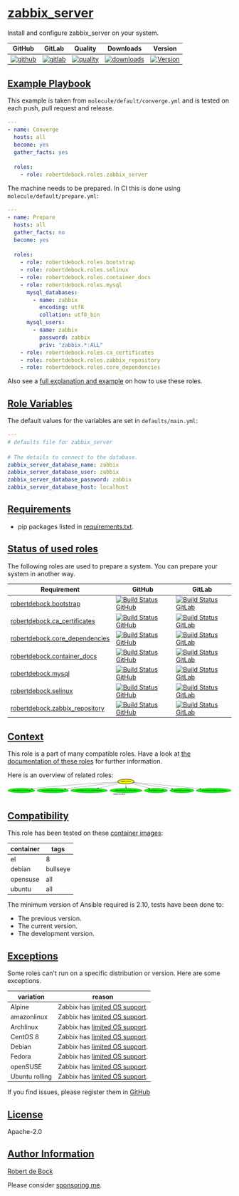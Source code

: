 # [zabbix_server](#zabbix_server)

Install and configure zabbix_server on your system.

|GitHub|GitLab|Quality|Downloads|Version|
|------|------|-------|---------|-------|
|[![github](https://github.com/robertdebock/ansible-role-zabbix_server/workflows/Ansible%20Molecule/badge.svg)](https://github.com/robertdebock/ansible-role-zabbix_server/actions)|[![gitlab](https://gitlab.com/robertdebock/ansible-role-zabbix_server/badges/master/pipeline.svg)](https://gitlab.com/robertdebock/ansible-role-zabbix_server)|[![quality](https://img.shields.io/ansible/quality/35783)](https://galaxy.ansible.com/robertdebock/zabbix_server)|[![downloads](https://img.shields.io/ansible/role/d/35783)](https://galaxy.ansible.com/robertdebock/zabbix_server)|[![Version](https://img.shields.io/github/release/robertdebock/ansible-role-zabbix_server.svg)](https://github.com/robertdebock/ansible-role-zabbix_server/releases/)|

## [Example Playbook](#example-playbook)

This example is taken from `molecule/default/converge.yml` and is tested on each push, pull request and release.
```yaml
---
- name: Converge
  hosts: all
  become: yes
  gather_facts: yes

  roles:
    - role: robertdebock.roles.zabbix_server
```

The machine needs to be prepared. In CI this is done using `molecule/default/prepare.yml`:
```yaml
---
- name: Prepare
  hosts: all
  gather_facts: no
  become: yes

  roles:
    - role: robertdebock.roles.bootstrap
    - role: robertdebock.roles.selinux
    - role: robertdebock.roles.container_docs
    - role: robertdebock.roles.mysql
      mysql_databases:
        - name: zabbix
          encoding: utf8
          collation: utf8_bin
      mysql_users:
        - name: zabbix
          password: zabbix
          priv: "zabbix.*:ALL"
    - role: robertdebock.roles.ca_certificates
    - role: robertdebock.roles.zabbix_repository
    - role: robertdebock.roles.core_dependencies
```

Also see a [full explanation and example](https://robertdebock.nl/how-to-use-these-roles.html) on how to use these roles.

## [Role Variables](#role-variables)

The default values for the variables are set in `defaults/main.yml`:
```yaml
---
# defaults file for zabbix_server

# The details to connect to the database.
zabbix_server_database_name: zabbix
zabbix_server_database_user: zabbix
zabbix_server_database_password: zabbix
zabbix_server_database_host: localhost
```

## [Requirements](#requirements)

- pip packages listed in [requirements.txt](https://github.com/robertdebock/ansible-role-zabbix_server/blob/master/requirements.txt).

## [Status of used roles](#status-of-requirements)

The following roles are used to prepare a system. You can prepare your system in another way.

| Requirement | GitHub | GitLab |
|-------------|--------|--------|
|[robertdebock.bootstrap](https://galaxy.ansible.com/robertdebock/bootstrap)|[![Build Status GitHub](https://github.com/robertdebock/ansible-role-bootstrap/workflows/Ansible%20Molecule/badge.svg)](https://github.com/robertdebock/ansible-role-bootstrap/actions)|[![Build Status GitLab ](https://gitlab.com/robertdebock/ansible-role-bootstrap/badges/master/pipeline.svg)](https://gitlab.com/robertdebock/ansible-role-bootstrap)|
|[robertdebock.ca_certificates](https://galaxy.ansible.com/robertdebock/ca_certificates)|[![Build Status GitHub](https://github.com/robertdebock/ansible-role-ca_certificates/workflows/Ansible%20Molecule/badge.svg)](https://github.com/robertdebock/ansible-role-ca_certificates/actions)|[![Build Status GitLab ](https://gitlab.com/robertdebock/ansible-role-ca_certificates/badges/master/pipeline.svg)](https://gitlab.com/robertdebock/ansible-role-ca_certificates)|
|[robertdebock.core_dependencies](https://galaxy.ansible.com/robertdebock/core_dependencies)|[![Build Status GitHub](https://github.com/robertdebock/ansible-role-core_dependencies/workflows/Ansible%20Molecule/badge.svg)](https://github.com/robertdebock/ansible-role-core_dependencies/actions)|[![Build Status GitLab ](https://gitlab.com/robertdebock/ansible-role-core_dependencies/badges/master/pipeline.svg)](https://gitlab.com/robertdebock/ansible-role-core_dependencies)|
|[robertdebock.container_docs](https://galaxy.ansible.com/robertdebock/container_docs)|[![Build Status GitHub](https://github.com/robertdebock/ansible-role-container_docs/workflows/Ansible%20Molecule/badge.svg)](https://github.com/robertdebock/ansible-role-container_docs/actions)|[![Build Status GitLab ](https://gitlab.com/robertdebock/ansible-role-container_docs/badges/master/pipeline.svg)](https://gitlab.com/robertdebock/ansible-role-container_docs)|
|[robertdebock.mysql](https://galaxy.ansible.com/robertdebock/mysql)|[![Build Status GitHub](https://github.com/robertdebock/ansible-role-mysql/workflows/Ansible%20Molecule/badge.svg)](https://github.com/robertdebock/ansible-role-mysql/actions)|[![Build Status GitLab ](https://gitlab.com/robertdebock/ansible-role-mysql/badges/master/pipeline.svg)](https://gitlab.com/robertdebock/ansible-role-mysql)|
|[robertdebock.selinux](https://galaxy.ansible.com/robertdebock/selinux)|[![Build Status GitHub](https://github.com/robertdebock/ansible-role-selinux/workflows/Ansible%20Molecule/badge.svg)](https://github.com/robertdebock/ansible-role-selinux/actions)|[![Build Status GitLab ](https://gitlab.com/robertdebock/ansible-role-selinux/badges/master/pipeline.svg)](https://gitlab.com/robertdebock/ansible-role-selinux)|
|[robertdebock.zabbix_repository](https://galaxy.ansible.com/robertdebock/zabbix_repository)|[![Build Status GitHub](https://github.com/robertdebock/ansible-role-zabbix_repository/workflows/Ansible%20Molecule/badge.svg)](https://github.com/robertdebock/ansible-role-zabbix_repository/actions)|[![Build Status GitLab ](https://gitlab.com/robertdebock/ansible-role-zabbix_repository/badges/master/pipeline.svg)](https://gitlab.com/robertdebock/ansible-role-zabbix_repository)|

## [Context](#context)

This role is a part of many compatible roles. Have a look at [the documentation of these roles](https://robertdebock.nl/) for further information.

Here is an overview of related roles:
![dependencies](https://raw.githubusercontent.com/robertdebock/ansible-role-zabbix_server/png/requirements.png "Dependencies")

## [Compatibility](#compatibility)

This role has been tested on these [container images](https://hub.docker.com/u/robertdebock):

|container|tags|
|---------|----|
|el|8|
|debian|bullseye|
|opensuse|all|
|ubuntu|all|

The minimum version of Ansible required is 2.10, tests have been done to:

- The previous version.
- The current version.
- The development version.

## [Exceptions](#exceptions)

Some roles can't run on a specific distribution or version. Here are some exceptions.

| variation                 | reason                 |
|---------------------------|------------------------|
| Alpine | Zabbix has [limited OS support](https://www.zabbix.com/download). |
| amazonlinux | Zabbix has [limited OS support](https://www.zabbix.com/download). |
| Archlinux | Zabbix has [limited OS support](https://www.zabbix.com/download). |
| CentOS 8 | Zabbix has [limited OS support](https://www.zabbix.com/download). |
| Debian | Zabbix has [limited OS support](https://www.zabbix.com/download). |
| Fedora | Zabbix has [limited OS support](https://www.zabbix.com/download). |
| openSUSE | Zabbix has [limited OS support](https://www.zabbix.com/download). |
| Ubuntu rolling | Zabbix has [limited OS support](https://www.zabbix.com/download). |


If you find issues, please register them in [GitHub](https://github.com/robertdebock/ansible-role-zabbix_server/issues)

## [License](#license)

Apache-2.0

## [Author Information](#author-information)

[Robert de Bock](https://robertdebock.nl/)

Please consider [sponsoring me](https://github.com/sponsors/robertdebock).
